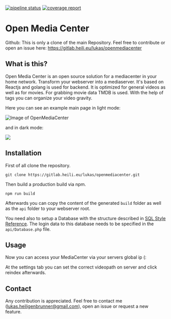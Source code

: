 [![pipeline status](http://gitlab.heili.eu/lukas/openmediacenter/badges/master/pipeline.svg)](http://gitlab.heili.eu/lukas/openmediacenter/-/commits/master)
[![coverage report](http://gitlab.heili.eu/lukas/openmediacenter/badges/master/coverage.svg)](http://gitlab.heili.eu/lukas/openmediacenter/-/commits/master)
# Open Media Center

Github: This is only a clone of the main Repository.
Feel free to contribute or open an issue here: https://gitlab.heili.eu/lukas/openmediacenter

## What is this?
Open Media Center is an open source solution for a mediacenter in your home network.
Transform your webserver into a mediaserver.
It's based on Reactjs and golang is used for backend.
It is optimized for general videos as well as for movies. 
For grabbing movie data TMDB is used. 
With the help of tags you can organize your video gravity.

Here you can see an example main page in light mode:

![Image of OpenMediaCenter](https://i.ibb.co/pnDjgNT/Screenshot-20200812-172945.png)

and in dark mode:

![](https://i.ibb.co/xzhdsbJ/Screenshot-20200812-172926.png)

## Installation
First of all clone the repository.

`git clone https://gitlab.heili.eu/lukas/openmediacenter.git`

Then build a production build via npm. 

`npm run build`

Afterwards you can copy the content of the generated `build` folder as well as the `api` folder to your webserver root. 

You need also to setup a Database with the structure described in [SQL Style Reference](https://gitlab.heili.eu/lukas/openmediacenter/-/blob/master/database.sql). 
The login data to this database needs to be specified in the `api/Database.php` file.
 
## Usage
Now you can access your MediaCenter via your servers global ip (:

At the settings tab you can set the correct videopath on server and click reindex afterwards. 

## Contact
Any contribution is appreciated. 
Feel free to contact me (lukas.heiligenbrunner@gmail.com), open an issue or request a new feature. 

